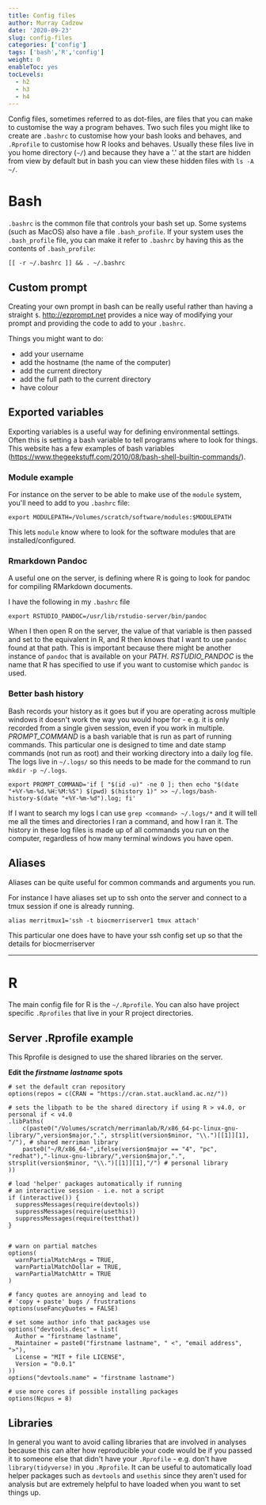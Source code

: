 ```yaml
---
title: Config files
author: Murray Cadzow
date: '2020-09-23'
slug: config-files
categories: ['config']
tags: ['bash','R','config']
weight: 0
enableToc: yes
tocLevels:
  - h2
  - h3
  - h4
---
```


Config files, sometimes referred to as dot-files, are files that you can make to customise the way a program behaves. Two such files you might like to create are `.bashrc` to customise how your bash looks and behaves, and `.Rprofile` to customise how R looks and behaves. Usually these files live in you home directory (`~/`) and because they have a '.' at the start are hidden from view by default but in bash you can view these hidden files with `ls -A ~/`.

# Bash

`.bashrc` is the common file that controls your bash set up. Some systems (such as MacOS) also have a file `.bash_profile`. If your system uses the `.bash_profile` file, you can make it refer to `.bashrc` by having this as the contents of `.bash_profile`:

```
[[ -r ~/.bashrc ]] && . ~/.bashrc
```


## Custom prompt

Creating your own prompt in bash can be really useful rather than having a straight `$`. http://ezprompt.net provides a nice way of modifying your prompt and providing the code to add to your `.bashrc`.

Things you might want to do:
- add your username
- add the hostname (the name of the computer)
- add the current directory
- add the full path to the current directory
- have colour

## Exported variables

Exporting variables is a useful way for defining environmental settings. Often this is setting a bash variable to tell programs where to look for things. This website has a few examples of bash variables (https://www.thegeekstuff.com/2010/08/bash-shell-builtin-commands/).


### Module example

For instance on the server to be able to make use of the `module` system, you'll need to add to you `.bashrc` file:
```
export MODULEPATH=/Volumes/scratch/software/modules:$MODULEPATH
```
This lets `module` know where to look for the software modules that are installed/configured.

### Rmarkdown Pandoc

A useful one on the server, is defining where R is going to look for pandoc for compiling RMarkdown documents.

I have the following in my `.bashrc` file
```
export RSTUDIO_PANDOC=/usr/lib/rstudio-server/bin/pandoc
```
When I then open R on the server, the value of that variable is then passed and set to the equivalent in R, and R then knows that I want to use `pandoc` found at that path. This is important because there might be another instance of `pandoc` that is available on your _PATH_. _RSTUDIO_PANDOC_ is the name that R has specified to use if you want to customise which `pandoc` is used.

### Better bash history

Bash records your history as it goes but if you are operating across multiple windows it doesn't work the way you would hope for - e.g. it is only recorded from a single given session, even if you work in multiple. _PROMPT_COMMAND_ is a bash variable that is run as part of running commands. This particular one is designed to time and date stamp commands (not run as root) and their working directory into a daily log file. The logs live in `~/.logs/` so this needs to be made for the command to run `mkdir -p ~/.logs`.

```
export PROMPT_COMMAND='if [ "$(id -u)" -ne 0 ]; then echo "$(date "+%Y-%m-%d.%H:%M:%S") $(pwd) $(history 1)" >> ~/.logs/bash-history-$(date "+%Y-%m-%d").log; fi'
```
If I want to search my logs I can use `grep <command> ~/.logs/*` and it will tell me all the times and directories I ran a command, and how I ran it. The history in these log files is made up of all commands you run on the computer, regardless of how many terminal windows you have open.

## Aliases

Aliases can be quite useful for common commands and arguments you run.

For instance I have aliases set up to ssh onto the server and connect to a tmux session if one is already running.
```
alias merritmux1='ssh -t biocmerriserver1 tmux attach'
```

This particular one does have to have your ssh config set up so that the details for biocmerriserver

---

# R

The main config file for R is the `~/.Rprofile`. You can also have project specific `.Rprofiles` that live in your R project directories.


## Server .Rprofile example

This Rprofile is designed to use the shared libraries on the server.

**Edit the _firstname_ _lastname_ spots**

```
# set the default cran repository
options(repos = c(CRAN = "https://cran.stat.auckland.ac.nz/"))

# sets the libpath to be the shared directory if using R > v4.0, or personal if < v4.0
.libPaths(
    c(paste0("/Volumes/scratch/merrimanlab/R/x86_64-pc-linux-gnu-library/",version$major,".", strsplit(version$minor, "\\.")[[1]][1], "/"), # shared merriman library
    paste0("~/R/x86_64-",ifelse(version$major == "4", "pc", "redhat"),"-linux-gnu-library/",version$major,".", strsplit(version$minor, "\\.")[[1]][1],"/") # personal library
)) 

# load 'helper' packages automatically if running 
# an interactive session - i.e. not a script
if (interactive()) {
  suppressMessages(require(devtools))
  suppressMessages(require(usethis))
  suppressMessages(require(testthat))
}


# warn on partial matches
options(
  warnPartialMatchArgs = TRUE,
  warnPartialMatchDollar = TRUE,
  warnPartialMatchAttr = TRUE
)

# fancy quotes are annoying and lead to
# 'copy + paste' bugs / frustrations
options(useFancyQuotes = FALSE)

# set some author info that packages use
options("devtools.desc" = list(
  Author = "firstname lastname",
  Maintainer = paste0("firstname lastname", " <", "email address", ">"),
  License = "MIT + file LICENSE",
  Version = "0.0.1"
))
options("devtools.name" = "firstname lastname")

# use more cores if possible installing packages
options(Ncpus = 8)

```

## Libraries

In general you want to avoid calling libraries that are involved in analyses because this can alter how reproducible your code would be if you passed it to someone else that didn't have your `.Rprofile` - e.g. don't have `library(tidyverse)` in you `.Rprofile`. It can be useful to automatically load helper packages such as `devtools` and `usethis` since they aren't used for analysis but are extremely helpful to have loaded when you want to set things up.